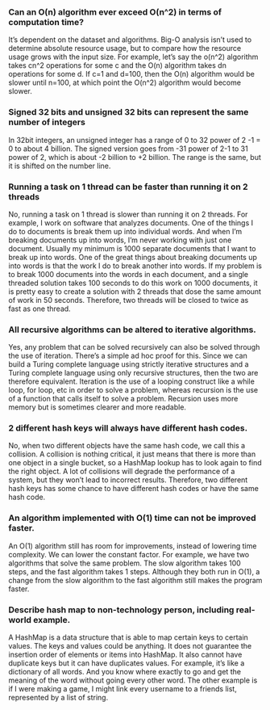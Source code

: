 ### Can an O(n) algorithm ever exceed O(n^2) in terms of computation time?
It’s dependent on the dataset and algorithms. Big-O analysis isn’t used to determine absolute resource usage, but to compare how the resource usage grows with the input size. For example, let’s say the o(n^2) algorithm takes cn^2 operations for some c and the O(n) algorithm takes dn operations for some d. If c=1 and d=100, then the O(n) algorithm would be slower until n=100, at which point the O(n^2) algorithm would become slower.


### Signed 32 bits and unsigned 32 bits can represent the same number of integers
In 32bit integers, an unsigned integer has a range of 0 to 32 power of 2 -1 = 0 to about 4 billion. The signed version goes from -31 power of 2-1 to 31 power of 2, which is about -2 billion to +2 billion. The range is the same, but it is shifted on the number line.



### Running a task on 1 thread can be faster than running it on 2 threads
No, running a task on 1 thread is slower than running it on 2 threads. For example, I work on software that analyzes documents. One of the things I do to documents is break them up into individual words. And when I’m breaking documents up into words, I’m never working with just one document. Usually my minimum is 1000 separate documents that I want to break up into words. One of the great things about breaking documents up into words is that the work I do to break another into words. If my problem is to break 1000 documents into the words in each document, and a single threaded solution takes 100 seconds to do this work on 1000 documents, it is pretty easy to create a solution with 2 threads that dose the same amount of work in 50 seconds. Therefore, two threads will be closed to twice as fast as one thread.


### All recursive algorithms can be altered to iterative algorithms.
Yes, any problem that can be solved recursively can also be solved through the use of iteration. There’s a simple ad hoc proof for this. Since we can build a Turing complete language using strictly iterative structures and a Turing complete language using only recursive structures, then the two are therefore equivalent. Iteration is the use of a looping construct like a while loop, for loop, etc in order to solve a problem, whereas recursion is the use of a function that calls itself to solve a problem. Recursion uses more memory but is sometimes clearer and more readable. 


### 2 different hash keys will always have different hash codes.
No, when two different objects have the same hash code, we call this a collision. A collision is nothing critical, it just means that there is more than one object in a single bucket, so a HashMap lookup has to look again to find the right object. A lot of collisions will degrade the performance of a system, but they won’t lead to incorrect results. Therefore, two different hash keys has some chance to have different hash codes or have the same hash code.



### An algorithm implemented with O(1) time can not be improved faster.
An O(1) algorithm still has room for improvements, instead of lowering time complexity. We can lower the constant factor. For example, we have two algorithms that solve the same problem. The slow algorithm takes 100 steps, and the fast algorithm takes 1 steps. Although they both run in O(1), a change from the slow algorithm to the fast algorithm still makes the program faster.



### Describe hash map to non-technology person, including real-world example.
A HashMap is a data structure that is able to map certain keys to certain values. The keys and values could be anything. It does not guarantee the insertion order of elements or items into HashMap. It also cannot have duplicate keys but it can have duplicates values. For example, it’s like a dictionary of all words. And you know where exactly to go and get the meaning of the word without going every other word. The other example is if I were making a game, I might link every username to a friends list, represented by a list of string. 
